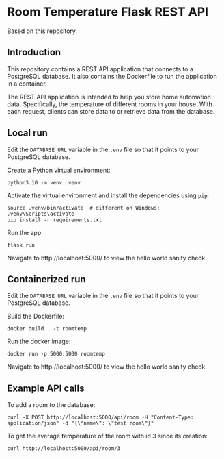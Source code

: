 # Room Temperature Flask REST API
Based on [this](https://github.com/tecladocode/rooms-temp-rest-api) repository.

## Introduction

This repository contains a REST API application that connects to a PostgreSQL database. It also contains the Dockerfile to run the application in a container.

The REST API application is intended to help you store home automation data. Specifically, the temperature of different rooms in your house. With each request, clients can store data to or retrieve data from the database.


## Local run

Edit the `DATABASE_URL` variable in the `.env` file so that it points to your PostgreSQL database.

Create a Python virtual environment:

```
python3.10 -m venv .venv
```

Activate the virtual environment and install the dependencies using `pip`:

```
source .venv/bin/activate  # different on Windows: .venv\Scripts\activate
pip install -r requirements.txt
```

Run the app:

```
flask run
```

Navigate to http://localhost:5000/ to view the hello world sanity check.


## Containerized run

Edit the `DATABASE_URL` variable in the `.env` file so that it points to your PostgreSQL database.

Build the Dockerfile:

```
docker build . -t roomtemp
```

Run the docker image:

```
docker run -p 5000:5000 roomtemp
```

Navigate to http://localhost:5000/ to view the hello world sanity check.

## Example API calls

To add a room to the database:
```
curl -X POST http://localhost:5000/api/room -H "Content-Type: application/json" -d "{\"name\": \"test room\"}"
```

To get the average temperature of the room with id 3 since its creation:
```
curl http://localhost:5000/api/room/3
```
